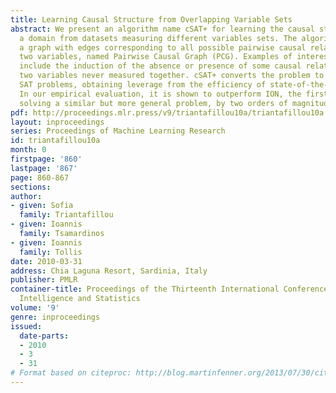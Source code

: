```yaml
---
title: Learning Causal Structure from Overlapping Variable Sets
abstract: We present an algorithm name cSAT+ for learning the causal structure in
  a domain from datasets measuring different variables sets. The algorithm outputs
  a graph with edges corresponding to all possible pairwise causal relations between
  two variables, named Pairwise Causal Graph (PCG). Examples of interesting inferences
  include the induction of the absence or presence of some causal relation between
  two variables never measured together. cSAT+ converts the problem to a series of
  SAT problems, obtaining leverage from the efficiency of state-of-the-art solvers.
  In our empirical evaluation, it is shown to outperform ION, the first algorithm
  solving a similar but more general problem, by two orders of magnitude.
pdf: http://proceedings.mlr.press/v9/triantafillou10a/triantafillou10a.pdf
layout: inproceedings
series: Proceedings of Machine Learning Research
id: triantafillou10a
month: 0
firstpage: '860'
lastpage: '867'
page: 860-867
sections: 
author:
- given: Sofia
  family: Triantafillou
- given: Ioannis
  family: Tsamardinos
- given: Ioannis
  family: Tollis
date: 2010-03-31
address: Chia Laguna Resort, Sardinia, Italy
publisher: PMLR
container-title: Proceedings of the Thirteenth International Conference on Artificial
  Intelligence and Statistics
volume: '9'
genre: inproceedings
issued:
  date-parts:
  - 2010
  - 3
  - 31
# Format based on citeproc: http://blog.martinfenner.org/2013/07/30/citeproc-yaml-for-bibliographies/
---
```

